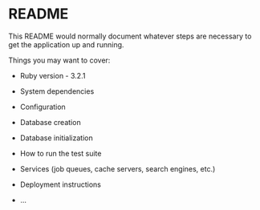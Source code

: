 # README

This README would normally document whatever steps are necessary to get the
application up and running.

Things you may want to cover:

* Ruby version - 3.2.1

* System dependencies

* Configuration

* Database creation

* Database initialization

* How to run the test suite

* Services (job queues, cache servers, search engines, etc.)

* Deployment instructions

* ...
